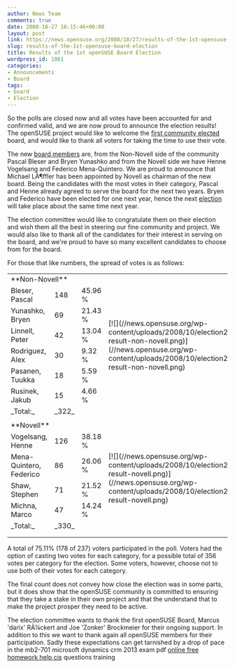 ```yaml
---
author: News Team
comments: true
date: 2008-10-27 16:15:46+00:00
layout: post
link: https://news.opensuse.org/2008/10/27/results-of-the-1st-opensuse-board-election/
slug: results-of-the-1st-opensuse-board-election
title: Results of the 1st openSUSE Board Election
wordpress_id: 1061
categories:
- Announcements
- Board
tags:
- board
- Election
---
```


So the polls are closed now and all votes have been accounted for and confirmed valid, and we are now proud to announce the election results! The openSUSE project would like to welcome the [first community elected](http://en.opensuse.org/Board/Election/2008) board, and would like to thank all voters for taking the time to use their vote.

The new [board members](http://en.opensuse.org/Board) are, from the Non-Novell side of the community Pascal Bleser and Bryen Yunashko and from the Novell side we have Henne Vogelsang and Federico Mena-Quintero. We are proud to announce that Michael LÃ¶ffler has been appointed by Novell as chairman of the new board. Being the candidates with the most votes in their category, Pascal and Henne already agreed to serve the board for the next two years. Bryen and Federico have been elected for one next year, hence the next [election](http://en.opensuse.org/Board_Election) will take place about the same time next year.

The election committee would like to congratulate them on their election and wish them all the best in steering our fine community and project. We would also like to thank all of the candidates for their interest in serving on the board, and we're proud to have so many excellent candidates to choose from for the board.

For those that like numbers, the spread of votes is as follows:
<table border="0" >
<tbody >
<tr >

<td colspan="3" >**Non-Novell**
</td>

<td rowspan="8" >[![](//news.opensuse.org/wp-content/uploads/2008/10/election2008-result-non-novell.png)](//news.opensuse.org/wp-content/uploads/2008/10/election2008-result-non-novell.png)
</td>
</tr>
<tr >

<td >Bleser, Pascal
</td>

<td >148
</td>

<td >45.96 %
</td>
</tr>
<tr >

<td >Yunashko, Bryen
</td>

<td >69
</td>

<td >21.43 %
</td>
</tr>
<tr >

<td >Linnell, Peter
</td>

<td >42
</td>

<td >13.04 %
</td>
</tr>
<tr >

<td >Rodriguez, Alex
</td>

<td >30
</td>

<td >9.32 %
</td>
</tr>
<tr >

<td >Pasanen, Tuukka
</td>

<td >18
</td>

<td >5.59 %
</td>
</tr>
<tr >

<td >Rusinek, Jakub
</td>

<td >15
</td>

<td >4.66 %
</td>
</tr>
<tr >

<td class="totals" >_Total:_
</td>

<td class="totals" >_322_
</td>

<td >
</td>
</tr>
<tr >

<td colspan="3" >
</td>
</tr>
<tr >

<td colspan="3" >**Novell**
</td>

<td rowspan="8" >[![](//news.opensuse.org/wp-content/uploads/2008/10/election2008-result-novell.png)](//news.opensuse.org/wp-content/uploads/2008/10/election2008-result-novell.png)
</td>
</tr>
<tr >

<td >Vogelsang, Henne
</td>

<td >126
</td>

<td >38.18 %
</td>
</tr>
<tr >

<td >Mena-Quintero, Federico
</td>

<td >86
</td>

<td >26.06 %
</td>
</tr>
<tr >

<td >Shaw, Stephen
</td>

<td >71
</td>

<td >21.52 %
</td>
</tr>
<tr >

<td >Michna, Marco
</td>

<td >47
</td>

<td >14.24 %
</td>
</tr>
<tr >

<td class="totals" >_Total:_
</td>

<td class="totals" >_330_
</td>

<td >
</td>
</tr>
<tr >

<td colspan="3" >
</td>
</tr>
<tr >

<td colspan="3" >
</td>
</tr>
</tbody></table>
A total of 75.11% (178 of 237) voters participated in the poll. Voters had the option of casting two votes for each category, for a possible total of 356 votes per category for the election. Some voters, however, choose not to use both of their votes for each category.

The final count does not convey how close the election was in some parts, but it does show that the openSUSE community is committed to ensuring that they take a stake in their own project and that the understand that to make the project prosper they need to be active.

The election committee wants to thank the first openSUSE Board, Marcus 'darix' RÃ¼ckert and Joe 'Zonker' Brockmeier for their ongoing support. In addition to this we want to thank again all openSUSE members for their participation. Sadly these expectations can get tarnished by a drop of pace in the mb2-701 microsoft dynamics crm 2013 exam pdf [online free homework help cis](https://homeworkhelper.net/) questions training
